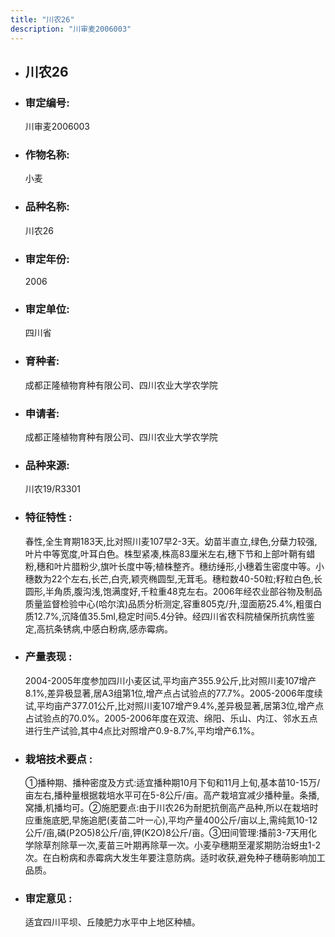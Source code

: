 ```yaml
---
title: "川农26"
description: "川审麦2006003"
---
```

* ## 川农26
* ###  审定编号:  
   川审麦2006003

*  ### 作物名称:  
   小麦

*   ###  品种名称: 
    川农26

*   ### 审定年份: 
    2006

*   ### 审定单位:  
    四川省

*   ### 育种者:  
    成都正隆植物育种有限公司、四川农业大学农学院

*   ### 申请者:  
    成都正隆植物育种有限公司、四川农业大学农学院

*   ### 品种来源:  
    川农19/R3301

*   ### 特征特性 : 
    春性,全生育期183天,比对照川麦107早2-3天。幼苗半直立,绿色,分蘖力较强,叶片中等宽度,叶耳白色。株型紧凑,株高83厘米左右,穗下节和上部叶鞘有蜡粉,穗和叶片腊粉少,旗叶长度中等;植株整齐。穗纺缍形,小穗着生密度中等。小穗数为22个左右,长芒,白壳,颖壳椭圆型,无茸毛。穗粒数40-50粒;籽粒白色,长圆形,半角质,腹沟浅,饱满度好,千粒重48克左右。2006年经农业部谷物及制品质量监督检验中心(哈尔滨)品质分析测定,容重805克/升,湿面筋25.4%,粗蛋白质12.7%,沉降值35.5ml,稳定时间5.4分钟。经四川省农科院植保所抗病性鉴定,高抗条锈病,中感白粉病,感赤霉病。

*   ### 产量表现 : 
    2004-2005年度参加四川小麦区试,平均亩产355.9公斤,比对照川麦107增产8.1%,差异极显著,居A3组第1位,增产点占试验点的77.7%。2005-2006年度续试,平均亩产377.01公斤,比对照川麦107增产9.4%,差异极显著,居第3位,增产点占试验点的70.0%。2005-2006年度在双流、绵阳、乐山、内江、邻水五点进行生产试验,其中4点比对照增产0.9-8.7%,平均增产6.1%。

*   ### 栽培技术要点 : 
    ①播种期、播种密度及方式:适宜播种期10月下旬和11月上旬,基本苗10-15万/亩左右,播种量根据栽培水平可在5-8公斤/亩。高产栽培宜减少播种量。条播,窝播,机播均可。②施肥要点:由于川农26为耐肥抗倒高产品种,所以在栽培时应重施底肥,早施追肥(麦苗二叶一心),平均产量400公斤/亩以上,需纯氮10-12公斤/亩,磷(P2O5)8公斤/亩,钾(K2O)8公斤/亩。③田间管理:播前3-7天用化学除草剂除草一次,麦苗三叶期再除草一次。小麦孕穗期至灌浆期防治蚜虫1-2次。在白粉病和赤霉病大发生年要注意防病。适时收获,避免种子穗萌影响加工品质。

*   ### 审定意见 : 
    适宜四川平坝、丘陵肥力水平中上地区种植。
